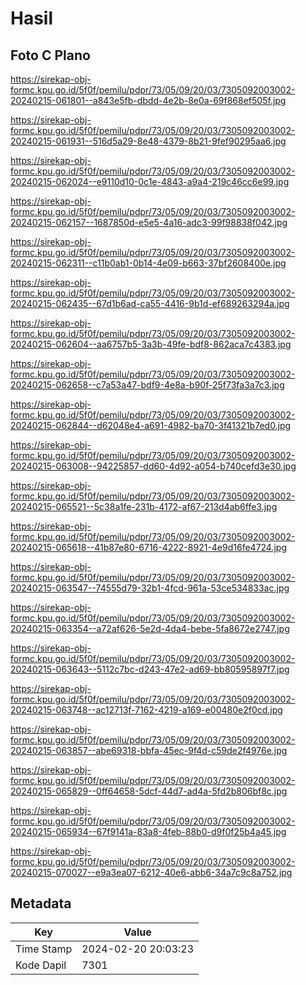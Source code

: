# Hasil

## Foto C Plano

https://sirekap-obj-formc.kpu.go.id/5f0f/pemilu/pdpr/73/05/09/20/03/7305092003002-20240215-061801--a843e5fb-dbdd-4e2b-8e0a-69f868ef505f.jpg

https://sirekap-obj-formc.kpu.go.id/5f0f/pemilu/pdpr/73/05/09/20/03/7305092003002-20240215-061931--516d5a29-8e48-4379-8b21-9fef90295aa6.jpg

https://sirekap-obj-formc.kpu.go.id/5f0f/pemilu/pdpr/73/05/09/20/03/7305092003002-20240215-062024--e9110d10-0c1e-4843-a9a4-219c46cc6e99.jpg

https://sirekap-obj-formc.kpu.go.id/5f0f/pemilu/pdpr/73/05/09/20/03/7305092003002-20240215-062157--1687850d-e5e5-4a16-adc3-99f98838f042.jpg

https://sirekap-obj-formc.kpu.go.id/5f0f/pemilu/pdpr/73/05/09/20/03/7305092003002-20240215-062311--c11b0ab1-0b14-4e09-b663-37bf2608400e.jpg

https://sirekap-obj-formc.kpu.go.id/5f0f/pemilu/pdpr/73/05/09/20/03/7305092003002-20240215-062435--67d1b6ad-ca55-4416-9b1d-ef689263294a.jpg

https://sirekap-obj-formc.kpu.go.id/5f0f/pemilu/pdpr/73/05/09/20/03/7305092003002-20240215-062604--aa6757b5-3a3b-49fe-bdf8-862aca7c4383.jpg

https://sirekap-obj-formc.kpu.go.id/5f0f/pemilu/pdpr/73/05/09/20/03/7305092003002-20240215-062658--c7a53a47-bdf9-4e8a-b90f-25f73fa3a7c3.jpg

https://sirekap-obj-formc.kpu.go.id/5f0f/pemilu/pdpr/73/05/09/20/03/7305092003002-20240215-062844--d62048e4-a691-4982-ba70-3f41321b7ed0.jpg

https://sirekap-obj-formc.kpu.go.id/5f0f/pemilu/pdpr/73/05/09/20/03/7305092003002-20240215-063008--94225857-dd60-4d92-a054-b740cefd3e30.jpg

https://sirekap-obj-formc.kpu.go.id/5f0f/pemilu/pdpr/73/05/09/20/03/7305092003002-20240215-065521--5c38a1fe-231b-4172-af67-213d4ab6ffe3.jpg

https://sirekap-obj-formc.kpu.go.id/5f0f/pemilu/pdpr/73/05/09/20/03/7305092003002-20240215-065618--41b87e80-6716-4222-8921-4e9d16fe4724.jpg

https://sirekap-obj-formc.kpu.go.id/5f0f/pemilu/pdpr/73/05/09/20/03/7305092003002-20240215-063547--74555d79-32b1-4fcd-961a-53ce534833ac.jpg

https://sirekap-obj-formc.kpu.go.id/5f0f/pemilu/pdpr/73/05/09/20/03/7305092003002-20240215-063354--a72af626-5e2d-4da4-bebe-5fa8672e2747.jpg

https://sirekap-obj-formc.kpu.go.id/5f0f/pemilu/pdpr/73/05/09/20/03/7305092003002-20240215-063643--5112c7bc-d243-47e2-ad69-bb80595897f7.jpg

https://sirekap-obj-formc.kpu.go.id/5f0f/pemilu/pdpr/73/05/09/20/03/7305092003002-20240215-063748--ac12713f-7162-4219-a169-e00480e2f0cd.jpg

https://sirekap-obj-formc.kpu.go.id/5f0f/pemilu/pdpr/73/05/09/20/03/7305092003002-20240215-063857--abe69318-bbfa-45ec-9f4d-c59de2f4976e.jpg

https://sirekap-obj-formc.kpu.go.id/5f0f/pemilu/pdpr/73/05/09/20/03/7305092003002-20240215-065829--0ff64658-5dcf-44d7-ad4a-5fd2b806bf8c.jpg

https://sirekap-obj-formc.kpu.go.id/5f0f/pemilu/pdpr/73/05/09/20/03/7305092003002-20240215-065934--67f9141a-83a8-4feb-88b0-d9f0f25b4a45.jpg

https://sirekap-obj-formc.kpu.go.id/5f0f/pemilu/pdpr/73/05/09/20/03/7305092003002-20240215-070027--e9a3ea07-6212-40e6-abb6-34a7c9c8a752.jpg


## Metadata

| Key        | Value               |
| ---------- | ------------------- |
| Time Stamp | 2024-02-20 20:03:23 |
| Kode Dapil | 7301                |



